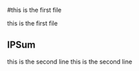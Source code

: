 #this is the first file

this is the first file

## IPSum 

this is 	the second line
this is 	the second line
